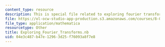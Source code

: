 ```yaml
---
content_type: resource
description: This is special file related to exploring fourier transforms.
file: https://ol-ocw-studio-app-production.s3.amazonaws.com/courses/8-04-quantum-physics-i-spring-2013/04e3c487b47e12963d25f76093a8f7e8_Exploring_Fourier_Transforms.nb
file_type: application/mathematica
resourcetype: Other
title: Exploring_Fourier_Transforms.nb
uid: 04e3c487-b47e-1296-3d25-f76093a8f7e8
---
```

